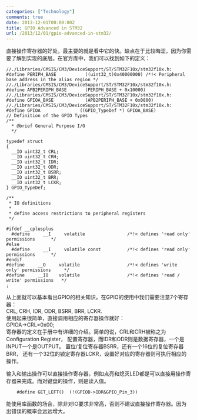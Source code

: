 ```yaml
---
categories: ["Technology"]
comments: true
date: 2013-12-01T00:00:00Z
title: GPIO Advanced in STM32
url: /2013/12/01/gpio-advanced-in-stm32/
---
```


直接操作寄存器的好处，最主要的就是看中它的快。缺点在于比较晦涩，因为你需要了解到实现的底层。在官方库中，我们可以找到如下的定义： 

```
//./Libraries/CMSIS/CM3/DeviceSupport/ST/STM32F10x/stm32f10x.h:
#define PERIPH_BASE           ((uint32_t)0x40000000) /*!< Peripheral base address in the alias region */
//./Libraries/CMSIS/CM3/DeviceSupport/ST/STM32F10x/stm32f10x.h:
#define APB2PERIPH_BASE       (PERIPH_BASE + 0x10000)
//./Libraries/CMSIS/CM3/DeviceSupport/ST/STM32F10x/stm32f10x.h:
#define GPIOA_BASE            (APB2PERIPH_BASE + 0x0800)
//./Libraries/CMSIS/CM3/DeviceSupport/ST/STM32F10x/stm32f10x.h:
#define GPIOA               ((GPIO_TypeDef *) GPIOA_BASE)
// Definition of the GPIO Types
/** 
  * @brief General Purpose I/O
  */

typedef struct
{
  __IO uint32_t CRL;
  __IO uint32_t CRH;
  __IO uint32_t IDR;
  __IO uint32_t ODR;
  __IO uint32_t BSRR;
  __IO uint32_t BRR;
  __IO uint32_t LCKR;
} GPIO_TypeDef;

/**
 * IO definitions
 *
 * define access restrictions to peripheral registers
 */

#ifdef __cplusplus
  #define     __I     volatile                /*!< defines 'read only' permissions      */
#else
  #define     __I     volatile const          /*!< defines 'read only' permissions      */
#endif
#define     __O     volatile                  /*!< defines 'write only' permissions     */
#define     __IO    volatile                  /*!< defines 'read / write' permissions   */
;

```
从上面就可以基本看出GPIO的相关知识。在GPIO的使用中我们需要注意7个寄存器：     
CRL, CRH, IDR, ODR, BSRR, BRR, LCKR.    
使用起来很简单，直接调用相应的寄存器操作就好：    
GPIOA->CRL=0x00;     
寄存器的定义在手册中有详细的介绍。简单的说，CRL和CRH被称之为Configuration Register， 配置寄存器，而IDR和ODR则是数据寄存器，一个是INPUT一个是OUTPUT。 置位/复位寄存器BSRR，还有一个16位的复位寄存器BRR， 还有一个32位的锁定寄存器LCKR，设置好对应的寄存器则可执行相应的操作。    

输入和输出操作可以直接操作寄存器，例如点亮和熄灭LED都是可以直接用操作寄存器来完成。而对键盘的操作，则是读入值。    

```
	#define GET_LEFT()	(!(GPIOD->IDR&GPIO_Pin_3)) 

```

能使用库函数的场合，除非对IO要求非常高，否则不建议直接操作寄存器。因为出错误的概率会远远增大。
